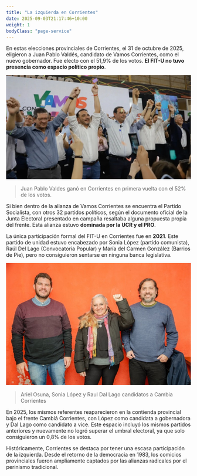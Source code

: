 ```yaml
---
title: "La izquierda en Corrientes"
date: 2025-09-03T21:17:46+10:00
weight: 1
bodyClass: "page-service"
---
```

En estas elecciones provinciales de Corrientes, el 31 de octubre de 2025, eligieron a Juan Pablo Valdés, candidato de Vamos Corrientes, como el nuevo gobernador. Fue electo con el 51,9% de los votos. **El FIT-U no tuvo presencia como espacio político propio**.

![Juan Pablo Valdes](https://raw.githubusercontent.com/latrinchera/latrinchera/refs/heads/master/images/juan-pablo-valdes.jpg)
> Juan Pablo Valdes ganó en Corrientes en primera vuelta con el 52% de los votos.

Si bien dentro de la alianza de Vamos Corrientes se encuentra el Partido Socialista, con otros 32 partidos políticos, según el documento oficial de la Junta Electoral presentado en campaña resaltaba alguna propuesta propia del frente. Esta alianza estuvo **dominada por la UCR y el PRO**.

La única participación formal del FIT-U en Corrientes fue en **2021**. Este partido de unidad estuvo encabezado por Sonia López (partido comunista), Raúl Del Lago (Convocatoria Popular) y María del Carmen González (Barrios de Pie), pero no consiguieron sentarse en ninguna banca legislativa.

![Cambiá Corrientes](https://raw.githubusercontent.com/latrinchera/latrinchera/refs/heads/master/images/cambia-corrientes.jpg)
> Ariel Osuna, Sonia López y Raul Dal Lago candidatos a Cambia Corrientes

En 2025, los mismos referentes reaparecieron en la contienda provincial bajo el frente Cambiá Corrientes, con López como candidata a gobernadora y Dal Lago como candidato a vice. Este espacio incluyó los mismos partidos anteriores y nuevamente no logró superar el umbral electoral, ya que solo consiguieron un 0,8% de los votos.

Históricamente, Corrientes se destaca por tener una escasa participación de la izquierda. Desde el retorno de la democracia en 1983, los comicios provinciales fueron ampliamente captados por las alianzas radicales por el perinismo tradicional.

<!--El pasado 7 de agosto presentaron ante la Justicia Electoral las alianzas y las listas para las elecciones del 26 de octubre. Se unieron: el Moviento Socialista de los Trabajadores (MST), con el Partido de los Trabajadores Socialistas (PTS), el Partido Obrero (PO) y la Izquierda Socialista (IS). -->

<!-- Para la Ciudad de Buenos Aires definieron para la lista a diputados nacionales a Cele Fierro junto a Myriam Bregman. Por su parte, para la Provincia de Buenos Aires, Alejandro Bodart y Ana Paredes Landman, acompañados de otros referentes de los partidos del frente unido, con la mente puesta en priorizar los derechos humanos, sociales, sindicales, feministas, del activismo socioambiental, entre otros.

Cele Fierro, dirigente del MST, **cuestinó en la presentación la alianza entre el PRO y La Libertad Avanza** y declaró: "Insistimos que desde el Frente de Izquierda somos la única fuerza que no se vende ni transa, que está siempre del mismo lado: el de los trabajadores, la juventud y el pueblo que la pelea todos los días. Ese es el verdadero voto que castiga a los poderosos".

![Bregman y Fierro 2025](https://latrinchera.github.io/latrinchera/bregman-y-fierro.jpg)
> Celo Fierro junto a Myriam Bregman, candidatas a diputadas por la Ciudad.


Esta gran alianza entre los partidos de izquierda se realizó con el principal objetivo de consolidarse como alternativa al gobierno de Javier Milei y a la oposicón representada por el Partido Justicialista. Por su parte, Bodart, candidato en PBA, **denunció una complicidad del PJ con el oficialismo:** "En el Congreso han dejado correr muchas de las leyes de Milei. No sirven para frenar a este gobierno liberfacho". El dirigente pidió fortaleceer al FIT Unidad como forma rela de expresar el descontento social.
<!--Lorem markdownum **Achaica revolutaque amore**, penitus puppes nec furit,
clipeus fatetur, mira inter accedere. Dedit dum raptoresque Oete dolorem
Cretaeas enim [ipse pectora excusat](#in-poscat) candentibus fertur? Furtiva
Orontes Erysicthona dona, est per Achille viridi draconis cultis mota milia.-->

<!--![Accounting Services](/images/austin-distel-nGc5RT2HmF0-unsplash.jpg)

# Objectives

Financial accounting and financial reporting are often used as synonyms.

1. According to International Financial Reporting Standards: the objective of financial reporting is:
2. To provide financial information that is useful to existing and potential investors, lenders and other creditors in making decisions about providing resources to the reporting entity.
3. According to the European Accounting Association:

## Relevance

Relevance is the capacity of the financial information to influence the decision of its users. The ingredients of relevance are the predictive value and confirmatory value. Materiality is a sub-quality of relevance.

> The ingredients of relevance are the predictive value and confirmatory value.

Information is considered material if its omission or misstatement could influence the economic decisions of users taken on the basis of the financial statements.

## Faithful Representation

Faithful representation means that the actual effects of the transactions shall be properly accounted for and reported in the financial statements. The words and numbers must match what really happened in the transaction. The ingredients of faithful representation are completeness, neutrality and free from error.

## Enhancing Qualitative Characteristics

### Verifiability

Verifiability implies consensus between the different knowledgeable and independent users of financial information. Such information must be supported by sufficient evidence to follow the principle of objectivity.

### Comparability

Comparability is the uniform application of accounting methods across entities in the same industry. The principle of consistency is under comparability. Consistency is the uniform application of accounting across points in time within an entity.

### Understandability

Understandability means that accounting reports should be expressed as clearly as possible and should be understood by those to whom the information is relevant.
Timeliness: Timeliness implies that financial information must be presented to the users before a decision is to be made.

---

## Statement of cash flows

The statement of cash flows considers the inputs and outputs in concrete cash within a stated period. The general template of a cash flow statement is as follows: Cash Inflow - Cash Outflow + Opening Balance = Closing Balance

| Cash Inflow | Outflow   | Opening Balance |
| ----------- | --------- | --------------- |
| _Monday_    | `Tuesday` | **Wednesday**   |
| 1           | 2         | 3               |

**Example 1:** in the beginning of September, Ellen started out with $5 in her bank account. During that same month, Ellen borrowed $20 from Tom. At the end of the month, Ellen bought a pair of shoes for $7. Ellen's cash flow statement for the month of September looks like this:

- Cash inflow: $20
- Cash outflow:$7
- Opening balance: $5
- Closing balance: $20 – $7 + $5 = $18

**Example 2:** in the beginning of June, WikiTables, a company that buys and resells tables, sold 2 tables. They'd originally bought the tables for $25 each, and sold them at a price of $50 per table. The first table was paid out in cash however the second one was bought in credit terms. WikiTables' cash flow statement for the month of June looks like this:

> **Important:** the cash flow statement only considers the exchange of actual cash, and ignores what the person in question owes or is owed.

## Statement of financial position (balance sheet)

The balance sheet is the financial statement showing a firm's assets, liabilities and equity (capital) at a set point in time, usually the end of the fiscal year reported on the accompanying income statement.

- **fixed assets**
  - property
  - building
  - equipment (such as factory machinery)
- **intangible assets**
  - copyrights
  - trademarks
  - patents
    - pending
    - international
- goodwill

Owner's equity, sometimes referred to as net assets, is represented differently depending on the type of business ownership. Business ownership can be in the form of a sole proprietorship, partnership, or a corporation. For a corporation, the owner's equity portion usually shows common stock, and retained earnings (earnings kept in the company). Retained earnings come from the retained earnings statement, prepared prior to the balance sheet. -->
